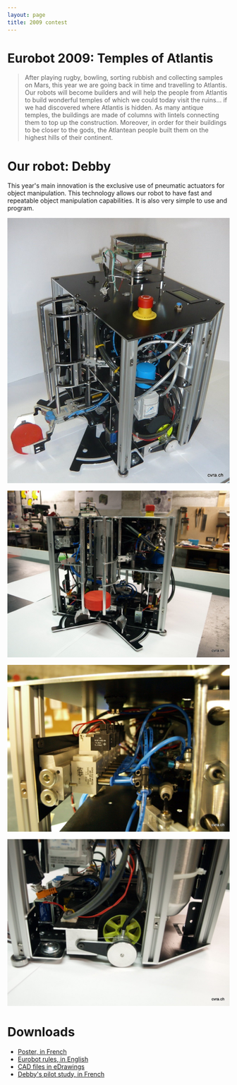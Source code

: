 ```yaml
---
layout: page
title: 2009 contest
---
```

# Eurobot 2009: Temples of Atlantis

> After playing rugby, bowling, sorting rubbish and collecting samples on Mars, this year we are going back in time and travelling to Atlantis.
> Our robots will become builders and will help the people from Atlantis to build wonderful temples of which we could today visit the ruins... if we had discovered where Atlantis is hidden.
> As many antique temples, the buildings are made of columns with lintels connecting them to top up the construction.
Moreover, in order for their buildings to be closer to the gods, the Atlantean people built them on the highest hills of their continent.

# Our robot: Debby

This year's main innovation is the exclusive use of pneumatic actuators for object manipulation.
This technology allows our robot to have fast and repeatable object manipulation capabilities.
It is also very simple to use and program.


![Debby](/images/2009/debby1.jpg)

![Debby](/images/2009/debby2.jpg)

![Debby](/images/2009/debby3.jpg)

![Debby](/images/2009/debby4.jpg)


# Downloads

- [Poster, in French](/ressources/poster/cvra-2009.pdf)
- [Eurobot rules, in English](/ressources/rules/2009.pdf)
- [CAD files in eDrawings](/ressources/cad/debby-2009.easm)
- [Debby's pilot study, in French](/ressources/pilot-study/2009.pdf)
